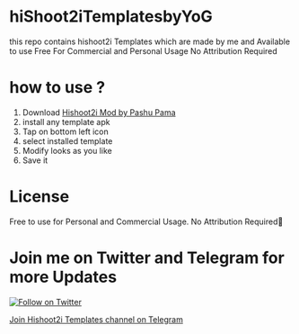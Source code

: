 # hiShoot2iTemplatesbyYoG

this repo contains hishoot2i Templates which are made by me and Available to use Free For Commercial and Personal Usage 
No Attribution Required

# how to use ? 

1) Download [Hishoot2i Mod by Pashu Pama](https://drive.google.com/file/d/16UgQ-DcP_RrWlGoXppeXpmtD-PMCyXEL/view?usp=drivesdk) 
2) install any template apk 
3) Tap on bottom left icon 
4) select installed template
5) Modify looks as you like
6) Save it 

# License 

Free to use for Personal and Commercial Usage.
No Attribution Required🤗

# Join me on Twitter and Telegram for more Updates 

[![Follow on Twitter](https://img.shields.io/twitter/follow/Yogesh_gosavi_?style=social)](https://twitter.com/Yogesh_gosavi_)

[Join Hishoot2i Templates channel on Telegram](https://t.me/hishoot2iTemplates)
